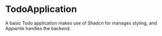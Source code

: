 # TodoApplication
A basic Todo application makes use of Shadcn for manages styling, and Appwrite handles the backend.
